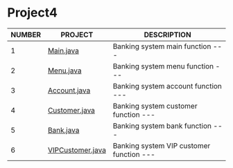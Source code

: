 # Project4
| NUMBER | PROJECT | DESCRIPTION |
|--------|---------|-------------|
|   1    |[Main.java](https://github.com/Hosman2/Project4/blob/master/src/Main.java) |Banking system main function ---|
|   2   |[Menu.java]() |Banking system menu function ---|
|   3   |[Account.java](https://github.com/Hosman2/Project4/blob/master/src/Account.java) |Banking system account function ---|
|   4   |[Customer.java]() |Banking system customer function ---|
|   5   |[Bank.java]() |Banking system bank function ---|
|   6   |[VIPCustomer.java]() |Banking system VIP customer function ---|
